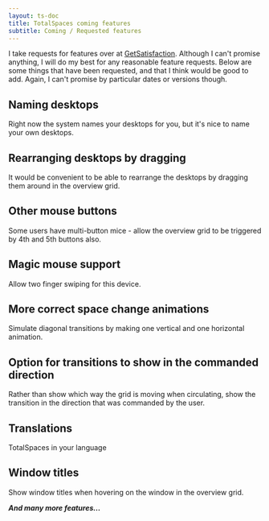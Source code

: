 ```yaml
---
layout: ts-doc
title: TotalSpaces coming features
subtitle: Coming / Requested features
---
```


I take requests for features over at [GetSatisfaction](http://getsatisfaction.com/binaryage). Although I can't promise anything, I will do my best for any reasonable feature requests. Below are some things that have been requested, and that I think would be good to add. Again, I can't promise by particular dates or versions though.


## Naming desktops

Right now the system names your desktops for you, but it's nice to name your own desktops.

## Rearranging desktops by dragging

It would be convenient to be able to rearrange the desktops by dragging them around in the overview grid.

## Other mouse buttons

Some users have multi-button mice - allow the overview grid to be triggered by 4th and 5th buttons also.

## Magic mouse support

Allow two finger swiping for this device.

## More correct space change animations

Simulate diagonal transitions by making one vertical and one horizontal animation.

## Option for transitions to show in the commanded direction

Rather than show which way the grid is moving when circulating, show the transition in the direction that was commanded by the user.

## Translations

TotalSpaces in your language

## Window titles

Show window titles when hovering on the window in the overview grid.

***And many more features...***
